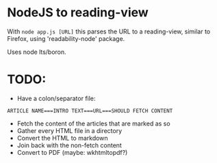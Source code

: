 # NodeJS to reading-view

With `node app.js [URL]` this parses the URL to a reading-view, similar to Firefox, using 'readability-node' package.

Uses node lts/boron.

# TODO:

* Have a colon/separator file:
```
ARTICLE NAME===INTRO TEXT===URL===SHOULD FETCH CONTENT
```
* Fetch the content of the articles that are marked as so
* Gather every HTML file in a directory
* Convert the HTML to markdown
* Join back with the non-fetch content
* Convert to PDF (maybe: wkhtmltopdf?)
